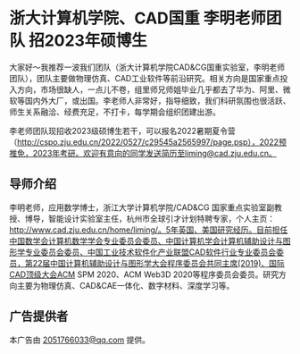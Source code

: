 # 浙大计算机学院、CAD国重 李明老师团队 招2023年硕博生

大家好～我推荐一波我们团队（浙大计算机学院CAD&CG国重实验室，李明老师团队），团队主要做物理仿真、CAD工业软件等前沿研究。相关方向是国家重点投入方向，市场很缺人，一点儿不卷，组里师兄师姐毕业几乎都去了华为、阿里、微软等国内外大厂，或出国。李老师人非常好，指导细致，我们科研氛围也很活跃、师生关系融洽、经费充足，不打卡，每学期会组织团建出游。

李老师团队现招收2023级硕博生若干，可以报名2022暑期夏令营（http://cspo.zju.edu.cn/2022/0527/c29545a2565997/page.psp），2022预推免，2023年考研。欢迎有意向的同学发送简历至liming@cad.zju.edu.cn。

## 导师介绍

李明老师，应用数学博士，浙江大学计算机学院/CAD&CG 国家重点实验室副教授、博导，智能设计实验室主任，杭州市全球引才计划特聘专家，个人主页：http://www.cad.zju.edu.cn/home/liming/。5年英国、美国研究经历。目前担任中国数学会计算机数学学会专业委员会委员、中国计算机学会计算机辅助设计与图形学专业委员会委员、中国工业技术软件化产业联盟CAD软件行业专业委员会委员，第22届中国计算机辅助设计与图形学大会程序委员会共同主席(2019)、国际CAD顶级大会ACM SPM 2020、ACM Web3D 2020等程序委员会委员。研究方向主要为物理仿真、CAD&CAE一体化、数字材料、深度学习等。

## 广告提供者

本广告由 2051766033@qq.com 提供。